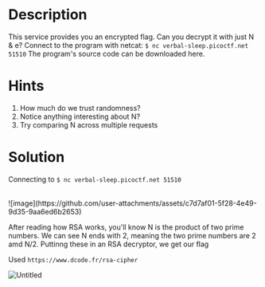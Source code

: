 
# Description
This service provides you an encrypted flag. Can you decrypt it with just N & e?
Connect to the program with netcat:
`$ nc verbal-sleep.picoctf.net 51510`
The program's source code can be downloaded here.

# Hints
1. How much do we trust randomness?
2. Notice anything interesting about N?
3. Try comparing N across multiple requests

# Solution
Connecting to `$ nc verbal-sleep.picoctf.net 51510`

<br>
![image](https://github.com/user-attachments/assets/c7d7af01-5f28-4e49-9d35-9aa6ed6b2653)


After reading how RSA works, you'll know N is the product of two prime numbers. We can see N ends with 2, meaning the two prime numbers are 2 amd N/2. Puttinng these in an RSA decryptor, we get our flag

Used `https://www.dcode.fr/rsa-cipher` 

![Untitled](https://github.com/user-attachments/assets/45cf116c-2e81-4bba-a268-e50584a84060)
